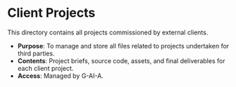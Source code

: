 # Client Projects

This directory contains all projects commissioned by external clients.

- **Purpose**: To manage and store all files related to projects undertaken for third parties.
- **Contents**: Project briefs, source code, assets, and final deliverables for each client project.
- **Access**: Managed by G-AI-A.